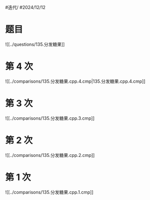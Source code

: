 #迭代/ #2024/12/12

# 题目

![[../questions/135.分发糖果]]

# 第 4 次

![[../comparisons/135.分发糖果.cpp.4.cmp|135.分发糖果.cpp.4.cmp]]

# 第 3 次

![[../comparisons/135.分发糖果.cpp.3.cmp]]

# 第 2 次

![[../comparisons/135.分发糖果.cpp.2.cmp]]

# 第 1 次

![[../comparisons/135.分发糖果.cpp.1.cmp]]